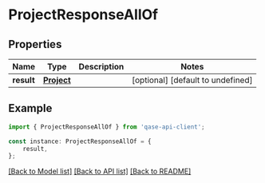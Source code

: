 # ProjectResponseAllOf


## Properties

Name | Type | Description | Notes
------------ | ------------- | ------------- | -------------
**result** | [**Project**](Project.md) |  | [optional] [default to undefined]

## Example

```typescript
import { ProjectResponseAllOf } from 'qase-api-client';

const instance: ProjectResponseAllOf = {
    result,
};
```

[[Back to Model list]](../README.md#documentation-for-models) [[Back to API list]](../README.md#documentation-for-api-endpoints) [[Back to README]](../README.md)
